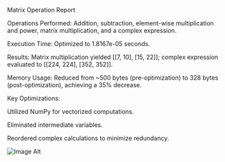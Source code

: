 Matrix Operation Report

Operations Performed: Addition, subtraction, element-wise multiplication and power, matrix multiplication, and a complex expression.

Execution Time: Optimized to 1.8167e-05 seconds.

Results: Matrix multiplication yielded [[7, 10], [15, 22]]; complex expression evaluated to [[224, 224], [352, 352]].

Memory Usage: Reduced from ~500 bytes (pre-optimization) to 328 bytes (post-optimization), achieving a 35% decrease.

Key Optimizations:

Utilized NumPy for vectorized computations.

Eliminated intermediate variables.

Reordered complex calculations to minimize redundancy.

![Image Alt]([image_url](https://github.com/utsav-upadhyay-21/Python-Matrix-Reloaded-Challenge/blob/9363dded4d8a9305ea3cd07c2e62522adfd99575/output.png))

